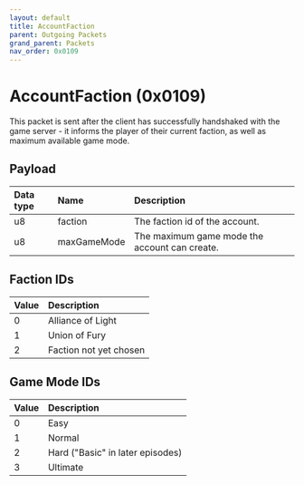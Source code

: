 ```yaml
---
layout: default
title: AccountFaction
parent: Outgoing Packets
grand_parent: Packets
nav_order: 0x0109
---
```


# AccountFaction (0x0109)

This packet is sent after the client has successfully handshaked with the game server - it informs the player of their current faction, as well as maximum available game mode.

## Payload

| Data type            | Name            | Description                                                                                |
|:---------------------|:----------------|:-------------------------------------------------------------------------------------------|
| u8                   | faction         | The faction id of the account.                                                             | 
| u8                   | maxGameMode     | The maximum game mode the account can create.                                              |


## Faction IDs

| Value                | Description                                                                        |
|:---------------------|:-----------------------------------------------------------------------------------|
| 0                    | Alliance of Light                                                                  |
| 1                    | Union of Fury                                                                      |
| 2                    | Faction not yet chosen                                                             |


## Game Mode IDs

| Value                | Description                                                                        |
|:---------------------|:-----------------------------------------------------------------------------------|
| 0                    | Easy                                                                               |
| 1                    | Normal                                                                             |
| 2                    | Hard ("Basic" in later episodes)                                                   |
| 3                    | Ultimate                                                                           |